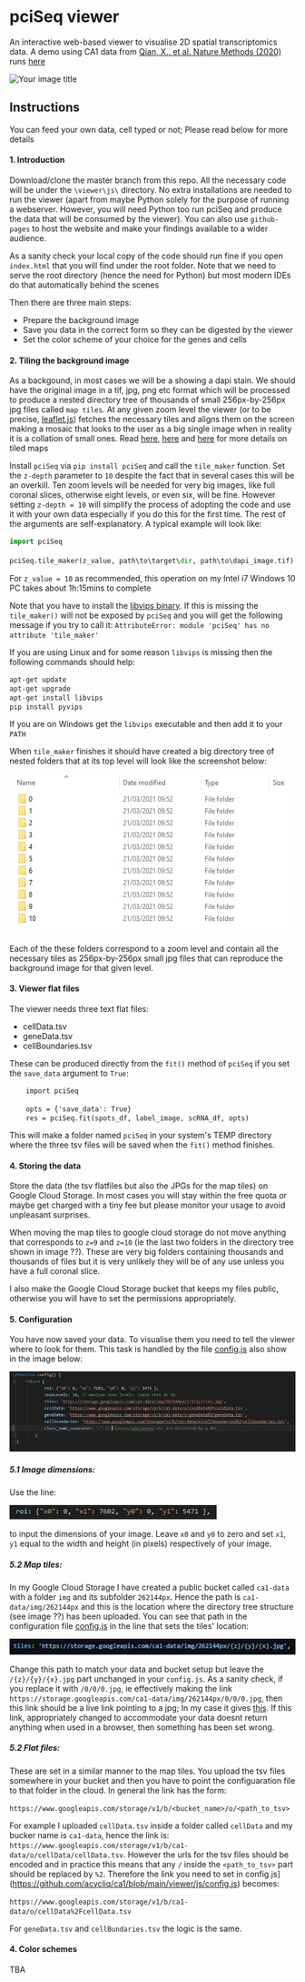# pciSeq viewer
An interactive web-based viewer to visualise 2D spatial transcriptomics data. A demo using 
CA1 data from [Qian, X., et al. Nature Methods (2020)](https://www.nature.com/articles/s41592-019-0631-4) runs
 [here](https://acycliq.github.io/ca1/)

<img src="viewer/assets/screenshot.jpg" alt="Your image title"/>

## Instructions
You can feed your own data, cell typed or not; Please read below for more details

#### 1. Introduction
Download/clone the master branch from this repo. All the necessary code will be under the `\viewer\js\` directory. 
No extra installations are needed to run the viewer (apart from maybe Python solely for the purpose of running a webserver. 
However, you will need Python too run pciSeq and produce the data that will be consumed by the viewer). You can also use `github-pages` to host the website and make your findings
available to a wider audience.

As a sanity check your local copy of the code should run fine if you open `index.html` that you will 
find under the root folder. Note that we need to serve the root directory (hence the need for Python) 
but most modern IDEs do that automatically behind the scenes    

Then there are three main steps:
 * Prepare the background image
 * Save you data in the correct form so they can be digested by the viewer
 * Set the color scheme of your choice for the genes and cells
 
#### 2. Tiling the background image
As a backgound, in most cases we will be a showing a dapi stain. We should have the original image in a tif, jpg, png etc format which will 
be processed to produce a nested directory tree of thousands of small 256px-by-256px jpg files called `map tiles`. At any given zoom level 
the viewer (or to be precise, [leaflet.js](www.leaflet.js)) fetches the necessary tiles and aligns them on the screen making a mosaic that looks 
to the user as a big single image when in reality it is a collation of small ones. 
Read [here](https://en.wikipedia.org/wiki/Tiled_web_map), [here](https://docs.microsoft.com/en-us/azure/azure-maps/zoom-levels-and-tile-grid?tabs=csharp) and
[here](https://www.e-education.psu.edu/geog585/node/706) for more details on tiled maps

Install `pciSeq` via `pip install pciSeq` and call the `tile_maker` function. Set the `z-depth` parameter to `10` despite the fact that in several cases this will be an overkill. Ten zoom levels will be needed for very big images, like 
full coronal slices, otherwise eight levels, or even six, will be fine. However setting `z-depth = 10` will simplify the process of adopting the code and use it with your 
own data especially if you do this for the first time. 
The rest of the arguments are self-explanatory. A typical example will look like:

```python
import pciSeq

pciSeq.tile_maker(z_value, path\to\target\dir, path\to\dapi_image.tif)
```

For `z_value = 10` as recommended, this operation on my Intel i7 Windows 10 PC takes about 1h:15mins to complete

Note that you have to install the [libvips binary](https://libvips.github.io/libvips/install.html). If this is missing the `tile_maker()` 
will not be exposed by `pciSeq` and you will get the following message if you try to call it: `AttributeError: module 'pciSeq' has no attribute 'tile_maker'`
 
If you are using Linux and for some reason `libvips` is missing then the following commands should help:
   
    apt-get update
    apt-get upgrade
    apt-get install libvips
    pip install pyvips

If you are on Windows get the `libvips` executable and then add it to your `PATH`

When `tile_maker` finishes it should have created a big directory tree of nested folders that at its top level will look like the screenshot below:

<img src="viewer/assets/directory_tree.jpg" alt="Tile maker"/>

Each of the these folders correspond to a zoom level and contain all the necessary tiles as 256px-by-256px small jpg files that can reproduce the background image for that given level.

#### 3. Viewer flat files
The viewer needs three text flat files:
* cellData.tsv
* geneData.tsv
* cellBoundaries.tsv

These can be produced directly from the `fit()` method of `pciSeq` if you set the `save_data` argument to `True`:
 
        import pciSeq

        opts = {'save_data': True}
        res = pciSeq.fit(spots_df, label_image, scRNA_df, opts)
This will make a folder named `pciSeq` in your system's TEMP directory where the three tsv files will be saved when the `fit()` method finishes.



#### 4. Storing the data
Store the data (the tsv flatfiles but also the JPGs for the map tiles) on Google Cloud Storage. In most cases you will stay within the free quota or 
maybe get charged with a tiny fee but please monitor your usage to avoid unpleasant surprises. 

When moving the map tiles to google cloud storage do not move anything that corresponds to `z=9` and `z=10` (ie the last two folders in the directory tree shown in image ??).
These are very big folders containing thousands and thousands of files but it is very unlikely they will be of any use unless you have a full coronal slice.

I also make the Google Cloud Storage bucket that keeps my files public, otherwise you will have to set the permissions appropriately.


#### 5. Configuration
You have now saved your data. To visualise them you need to tell the viewer where to look for them. This task is handled by the file
[config.js](https://github.com/acycliq/ca1/blob/main/viewer/js/config.js) also show in the image below:

<img src="viewer/assets/config.jpg" alt="config.js"/>

##### 5.1 Image dimensions:
Use the line:

<img src="viewer/assets/roi_config.jpg" alt="roi_config.js"/>

to input the dimensions of your image. Leave `x0` and `y0` to zero and set `x1`, `y1` equal to the width and height (in pixels) respectively of your image.

##### 5.2 Map tiles:
In my Google Cloud Storage I have created a public bucket called `ca1-data` with a folder `img` and its subfolder `262144px`. Hence the path is `ca1-data/img/262144px` and 
this is the location where the directory tree structure (see image ??) has been uploaded. You can see that path in the configuration file [config.js](https://github.com/acycliq/ca1/blob/main/viewer/js/config.js)
in the line that sets the tiles' location:

<img src="viewer/assets/tiles_config.jpg" alt="Tiles config"/>

Change this path to match your data and bucket setup but leave the `/{z}/{y}/{x}.jpg` part unchanged in your `config.js`. As a sanity check, if you replace it with  `/0/0/0.jpg`, ie effectively making the link
`https://storage.googleapis.com/ca1-data/img/262144px/0/0/0.jpg`, then this link should be a live link pointing to a jpg; In my case it gives [this](https://storage.googleapis.com/ca1-data/img/262144px/0/0/0.jpg).
If this link, appropriately changed to accommodate your data doesnt return anything when used in a browser, then something has been set wrong.

##### 5.2 Flat files:
These are set in a similar manner to the map tiles. You upload the tsv files somewhere in your bucket and then you have to point the configuaration file to that folder in the cloud. 
In general the link has the form:

`https://www.googleapis.com/storage/v1/b/<bucket_name>/o/<path_to_tsv>`

For example I
uploaded `cellData.tsv` inside a folder called `cellData` and my bucker name is `ca1-data`, hence the link is: `https://www.googleapis.com/storage/v1/b/ca1-data/o/cellData/cellData.tsv`.
However the urls for the tsv files should be encoded and in practice this means that any `/` inside the `<path_to_tsv>` part should be replaced by `%2`. Therefore the link you need to
set in  config.js](https://github.com/acycliq/ca1/blob/main/viewer/js/config.js) becomes:

`https://www.googleapis.com/storage/v1/b/ca1-data/o/cellData%2FcellData.tsv`

For `geneData.tsv` and `cellBundaries.tsv` the logic is the same.
#### 4. Color schemes
TBA



